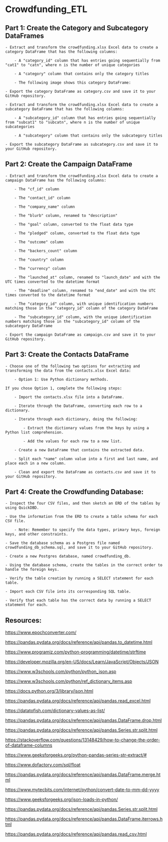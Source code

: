 # Crowdfunding_ETL

## Part 1: Create the Category and Subcategory DataFrames

	- Extract and transform the crowdfunding.xlsx Excel data to create a category DataFrame that has the following columns:
	
		- A "category_id" column that has entries going sequentially from "cat1" to "catn", where n is the number of unique categories
		
		- A "category" column that contains only the category titles
		
		- The following image shows this category DataFrame:
	
	- Export the category DataFrame as category.csv and save it to your GitHub repository.
	
	- Extract and transform the crowdfunding.xlsx Excel data to create a subcategory DataFrame that has the following columns:
	
		- A "subcategory_id" column that has entries going sequentially from "subcat1" to "subcatn", where n is the number of unique subcategories
		
		- A "subcategory" column that contains only the subcategory titles
	
	- Export the subcategory DataFrame as subcategory.csv and save it to your GitHub repository.

## Part 2: Create the Campaign DataFrame

	- Extract and transform the crowdfunding.xlsx Excel data to create a campaign DataFrame has the following columns:

		- The "cf_id" column

		- The "contact_id" column

		- The "company_name" column

		- The "blurb" column, renamed to "description"

		- The "goal" column, converted to the float data type

		- The "pledged" column, converted to the float data type

		- The "outcome" column

		- The "backers_count" column

		- The "country" column

		- The "currency" column

		- The "launched_at" column, renamed to "launch_date" and with the UTC times converted to the datetime format

		- The "deadline" column, renamed to "end_date" and with the UTC times converted to the datetime format

		- The "category_id" column, with unique identification numbers matching those in the "category_id" column of the category DataFrame

		- The "subcategory_id" column, with the unique identification numbers matching those in the "subcategory_id" column of the subcategory DataFrame

	- Export the campaign DataFrame as campaign.csv and save it to your GitHub repository.
	
## Part 3: Create the Contacts DataFrame

	- Choose one of the following two options for extracting and transforming the data from the contacts.xlsx Excel data:
	
		- Option 1: Use Python dictionary methods.
	
	If you chose Option 1, complete the following steps:
	
		- Import the contacts.xlsx file into a DataFrame.
		
		- Iterate through the DataFrame, converting each row to a dictionary.
		
		- Iterate through each dictionary, doing the following: 
		
			- Extract the dictionary values from the keys by using a Python list comprehension.
			
			- Add the values for each row to a new list.
		
		- Create a new DataFrame that contains the extracted data.
		
		- Split each "name" column value into a first and last name, and place each in a new column.
		
		- Clean and export the DataFrame as contacts.csv and save it to your GitHub repository.
		
## Part 4: Create the Crowdfunding Database:

	- Inspect the four CSV files, and then sketch an ERD of the tables by using QuickDBD.
	
	- Use the information from the ERD to create a table schema for each CSV file.
	
		- Note: Remember to specify the data types, primary keys, foreign keys, and other constraints.
		
	- Save the database schema as a Postgres file named crowdfunding_db_schema.sql, and save it to your GitHub repository.
	
	- Create a new Postgres database, named crowdfunding_db.
	
	- Using the database schema, create the tables in the correct order to handle the foreign keys.
	
	- Verify the table creation by running a SELECT statement for each table.
	
	- Import each CSV file into its corresponding SQL table.
	
	- Verify that each table has the correct data by running a SELECT statement for each.
	
## Resources:

https://www.epochconverter.com/

https://pandas.pydata.org/docs/reference/api/pandas.to_datetime.html

https://www.programiz.com/python-programming/datetime/strftime

https://developer.mozilla.org/en-US/docs/Learn/JavaScript/Objects/JSON

https://www.w3schools.com/python/python_json.asp

https://www.w3schools.com/python/ref_dictionary_items.asp

https://docs.python.org/3/library/json.html

https://pandas.pydata.org/docs/reference/api/pandas.read_excel.html

https://datatofish.com/dictionary-values-as-list/

https://pandas.pydata.org/docs/reference/api/pandas.DataFrame.drop.html

https://pandas.pydata.org/docs/reference/api/pandas.Series.str.split.html

https://stackoverflow.com/questions/13148429/how-to-change-the-order-of-dataframe-columns

https://www.geeksforgeeks.org/python-pandas-series-str-extract/#

https://www.dofactory.com/sql/float

https://pandas.pydata.org/docs/reference/api/pandas.DataFrame.merge.html

https://www.mytecbits.com/internet/python/convert-date-to-mm-dd-yyyy

https://www.geeksforgeeks.org/json-loads-in-python/

https://pandas.pydata.org/docs/reference/api/pandas.Series.str.split.html

https://pandas.pydata.org/docs/reference/api/pandas.DataFrame.iterrows.html

https://pandas.pydata.org/docs/reference/api/pandas.read_csv.html